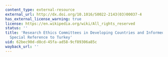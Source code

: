 ```yaml
---
content_type: external-resource
external_url: http://dx.doi.org/10.1016/S0022-2143(03)00037-4
has_external_license_warning: true
license: https://en.wikipedia.org/wiki/All_rights_reserved
status: ''
title: 'Research Ethics Committees in Developing Countries and Informed Consent: With
  Special Reference to Turkey'
uid: 62bec90d-d8cd-45fa-ad58-9cf89306a85c
wayback_url: ''
---
```

